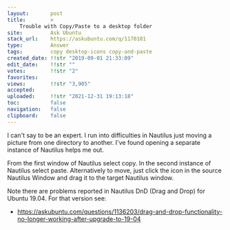 ```yaml
---
layout:       post
title:        >
    Trouble with Copy∕Paste to a desktop folder
site:         Ask Ubuntu
stack_url:    https://askubuntu.com/q/1170101
type:         Answer
tags:         copy desktop-icons copy-and-paste
created_date: !!str "2019-09-01 21:33:09"
edit_date:    !!str ""
votes:        !!str "2"
favorites:    
views:        !!str "3,905"
accepted:     
uploaded:     !!str "2021-12-31 19:13:18"
toc:          false
navigation:   false
clipboard:    false
---
```


I can't say to be an expert. I run into difficulties in Nautilus just moving a picture from one directory to another. I've found opening a separate instance of Nautilus helps me out.

From the first window of Nautilus select copy. In the second instance of Nautilus select paste. Alternatively to move, just click the icon in the source Nautilus Window and drag it to the target Nautilus window.

Note there are problems reported in Nautilus DnD (Drag and Drop) for Ubuntu 19.04. For that version see:

- https://askubuntu.com/questions/1136203/drag-and-drop-functionality-no-longer-working-after-upgrade-to-19-04
